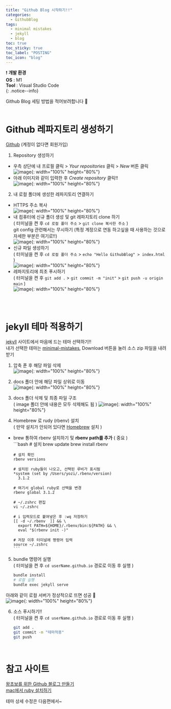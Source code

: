 ```yaml
---
title: "Github Blog 시작하기!!"
categories:
  - GithubBlog
tags:
  - minimal mistakes
  - jekyll
  - blog
toc: true
toc_sticky: true
toc_label: "POSTING"
toc_icon: "blog"
---
```


❗️ **개발 환경** <br>
**OS** : M1<br>
**Tool** : Visual Studio Code<br>
{: .notice--info}

Github Blog 세팅 방법을 적어보려합니다 👏 <br>
<br>

# Github 레파지토리 생성하기
[Github](https://github.com/) (계정이 없다면 회원가입)

1. Repository 생성하기 <br>
- 우측 상단에 내 프로필 클릭 > *Your repositories* 클릭 > *New* 버튼 클릭 <br>
![image](https://user-images.githubusercontent.com/84657150/225246550-60c5e491-5c0b-4d23-a535-ab4d5de92671.png){: width="100%" height="80%"}
- 아래 이미지와 같이 입력한 후 *Create repository* 클릭!! <br>
![image](https://user-images.githubusercontent.com/84657150/225506287-9eabbd19-eb1d-4c6f-8c27-a232fbed842e.png){: width="100%" height="80%"}

2. 내 로컬 폴더에 생성한 레파지토리 연결하기 <br>
- HTTPS 주소 복사 <br>
![image](https://user-images.githubusercontent.com/84657150/225270929-82e81646-bcc7-4aae-8edf-d105a2f6fd18.png){: width="100%" height="80%"}
- 내 컴퓨터에 신규 폴더 생성 및 git 레파지토리 clone 하기 <br>
( 터미널을 켠 후 ```cd 로컬 폴더 주소``` > ```git clone 복사한 주소``` ) <br>
git config 관련해서는 무시하기 (특정 계정으로 연동 하고싶을 때 사용하는 것으로 자세한 부분은 여기로!!) <br>
![image](https://user-images.githubusercontent.com/84657150/225491967-fc20fe14-5620-4471-a840-da7a1efec8e0.png){: width="100%" height="80%"}
- 신규 파일 생성하기 <br>
( 터미널을 켠 후 ```cd 로컬 폴더 주소``` > ```echo "Hello GithubBlog" > index.html``` ) <br>
![image](https://user-images.githubusercontent.com/84657150/225496732-079b72d4-2582-4550-b0b4-be6516d012b6.png){: width="100%" height="80%"}
- 레파지토리에 최초 푸시하기 <br>
( 터미널을 켠 후 ```git add .``` > ```git commit -m "init"``` > ```git push -u origin main``` ) <br>
![image](https://user-images.githubusercontent.com/84657150/225502895-81710874-676e-4b59-a042-5db0ec269d6b.png){: width="100%" height="80%"}
<br>
<br>

# jekyll 테마 적용하기
[jekyll](http://jekyllthemes.org/) 사이트에서 마음에 드는 테마 선택하기!! <br>
내가 선택한 테마는 [minimal-mistakes](http://jekyllthemes.org/themes/minimal-mistakes/), Download 버튼을 눌러 소스 zip 파일을 내려받기 <br>

1. 압축 푼 후 해당 파일 삭제 <br>
![image](https://user-images.githubusercontent.com/84657150/225529132-225d0e10-d042-458a-a069-79256ac8d090.png){: width="100%" height="80%"}

2. docs 폴더 안에 해당 파일 상위로 이동 <br>
![image](https://user-images.githubusercontent.com/84657150/225529298-94cd10bd-76de-48e5-9651-2674ed696646.png){: width="100%" height="80%"}

3. docs 폴더 삭제 및 최종 파일 구조 <br>
( image 폴더 안에 내용은 모두 삭제해도 됨 )
![image](https://user-images.githubusercontent.com/84657150/225529957-9036bdc4-ffd6-4ddb-869e-ee06d8ae76d8.png){: width="100%" height="80%"}

4. Homebrew 로 rudy (rbenv) 설치 <br>
( 만약 설치가 안되어 있다면 [Homebrew](https://brew.sh/index_ko) 설치 ) <br>
- brew 통하여 rbenv 설치하기 및 **rbenv path를 추가** ( 중요 ) <br>
      ```bash
      # 설치
      brew update
      brew install rbenv  

      # 설치 확인
      rbenv versions

      # 설치된 ruby들이 나오고, 선택된 루비가 표시됨
      *system (set by /Users/yozi/.rbenv/version)
        3.1.2

      # 여기서 global ruby로 선택을 변경
      rbenv global 3.1.2

      # ~/.zshrc 편집
      vi ~/.zshrc

      # i 입력모드로 붙여넣은 후 :wq 저장하기
      [[ -d ~/.rbenv  ]] && \
        export PATH=${HOME}/.rbenv/bin:${PATH} && \
        eval "$(rbenv init -)"
        
      # 저장 이후 터미널에 명령어 입력
      source ~/.zshrc
      ```

5. bundle 명령어 실행 <br>
( 터미널을 켠 후 ```cd userName.github.io``` 경로로 이동 후 실행 ) <br>
    ```bash
    bundle install
    # 로컬 실행 
    bundle exec jekyll serve
    ```
아래와 같이 로컬 서버가 정상적으로 뜨면 성공 🙌 <br>
![image](https://user-images.githubusercontent.com/84657150/225548079-11a5bd3c-4b04-4995-b057-d666a1e7093f.png){: width="100%" height="80%"}

6. 소스 푸시하기!! <br>
( 터미널을 켠 후 ```cd userName.github.io``` 경로로 이동 후 실행 ) <br>
    ```bash
    git add . 
    git commit -m "테마적용"
    git push
    ```
<br>

# 참고 사이트
[왕초보를 위한 Github 블로그 만들기](https://zeddios.tistory.com/1222) <br>
[mac에서 ruby 설치하기](https://blog.yozi.kr/entry/mac%EC%97%90%EC%84%9C-ruby-%EC%9E%AC%EC%84%A4%EC%A0%95%EC%84%A4%EC%B9%98-%ED%95%98%EA%B8%B0-rbenv)<br>

테마 상세 수정은 다음편에서~